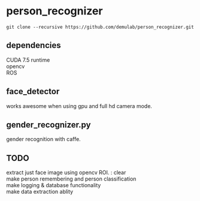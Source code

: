# person_recognizer  
```git clone --recursive https://github.com/demulab/person_recognizer.git```  
## dependencies  
CUDA 7.5 runtime  
opencv  
ROS  
## face_detector  
works awesome when using gpu and full hd camera mode.  
## gender_recognizer.py  
gender recognition with caffe.  
## TODO  
extract just face image using opencv ROI. : clear  
make person remembering and person classification  
make logging & database functionality  
make data extraction ablity  
